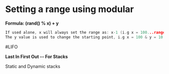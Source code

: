 # Setting a range using modular

**Formula: (rand() % x) + y** 

```cpp
If used alone, x will always set the range as: x-1 (i.g x = 100...range = 0-99);
The y value is used to change the starting point, i.g x = 100 & y = 10: range = 10-99;
```

#LIFO

**Last In First Out -- For Stacks**

Static and Dynamic stacks
